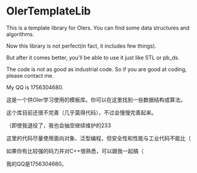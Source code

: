 # OIerTemplateLib

This is a template library for OIers. You can find some data structures and algorithms.

Now this library is not perfect(in fact, it includes few things).

But after it comes better, you'll be able to use it just like STL or pb_ds.

The code is not as good as industrial code. So if you are good at coding, please contact me.

My QQ is 1756304680.

这是一个供OIer学习使用的模板库。你可以在这里找到一些数据结构或算法。

这个库目前还很不完善（几乎莫得代码），不过会慢慢完善起来。

（即使我退役了，我也会抽空继续维护的233

这里的代码尽量使用面向对象、泛型编程，但安全性和性能与工业代码不能比（

如果你有比较强的码力并对C++很熟悉，可以跟我一起搞（

我的QQ是1756304680。
